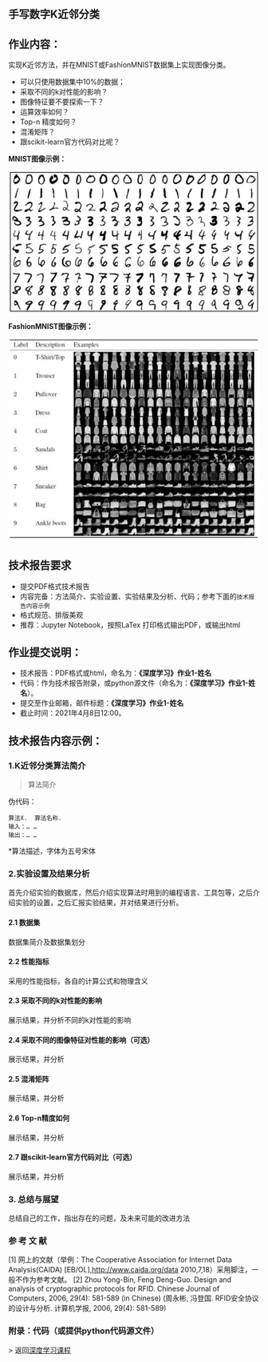 ## 手写数字K近邻分类

## 作业内容：

实现K近邻方法，并在MNIST或FashionMNIST数据集上实现图像分类。

- 可以只使用数据集中10%的数据；
- 采取不同的k对性能的影响？
- 图像特征要不要探索一下？
- 运算效率如何？
- Top-n 精度如何？
- 混淆矩阵？
- 跟scikit-learn官方代码对比呢？

**MNIST图像示例：**

![img](mnist.jpg)

**FashionMNIST图像示例：**

![img](fashionmnist.jpg)

## 技术报告要求

- 提交PDF格式技术报告
- 内容完备：方法简介、实验设置、实验结果及分析、代码；参考下面的`技术报告内容示例`
- 格式规范、排版美观
- 推荐：Jupyter Notebook，按照LaTex 打印格式输出PDF，或输出html

## 作业提交说明：

- 技术报告：PDF格式或html，命名为：**《深度学习》作业1-姓名**
- 代码：作为技术报告附录，或python源文件（命名为：**《深度学习》作业1-姓名**）。
- 提交至作业邮箱，邮件标题：**《深度学习》作业1-姓名**
- 截止时间：2021年4月8日12:00。




## 技术报告内容示例：

### 1.K近邻分类算法简介

>  算法简介

伪代码：

```
算法X.  算法名称.
输入：… …
输出：… …
```

\*算法描述，字体为五号宋体

### 2.实验设置及结果分析

首先介绍实验的数据库，然后介绍实现算法时用到的编程语言、工具包等，之后介绍实验的设置，之后汇报实验结果，并对结果进行分析。

#### 2.1 数据集

数据集简介及数据集划分

#### 2.2 性能指标

采用的性能指标，各自的计算公式和物理含义

#### 2.3 采取不同的k对性能的影响

展示结果，并分析不同的k对性能的影响

#### 2.4 采取不同的图像特征对性能的影响（可选）

展示结果，并分析

#### 2.5 混淆矩阵

展示结果，并分析

#### 2.6 Top-n精度如何

展示结果，并分析

#### 2.7 跟scikit-learn官方代码对比（可选）

展示结果，并分析

### 3. 总结与展望

总结自己的工作，指出存在的问题，及未来可能的改进方法

### 参 考 文 献

[1] 网上的文献（举例：The Cooperative Association for Internet Data Analysis(CAIDA) [EB/OL],http://www.caida.org/data 2010,7,18）采用脚注，一般不作为参考文献。
[2] Zhou Yong-Bin, Feng Deng-Guo. Design and analysis of cryptographic protocols for RFID. Chinese Journal of Computers, 2006, 29(4): 581-589 (in Chinese)
(周永彬, 冯登国. RFID安全协议的设计与分析. 计算机学报, 2006, 29(4): 581-589)

### 附录：代码（或提供python代码源文件）



\> 返回[深度学习课程](https://aiart.live/courses/dl.html)